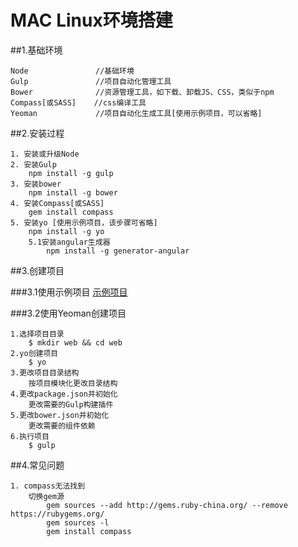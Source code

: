 # MAC Linux环境搭建
##1.基础环境
```
Node               //基础环境
Gulp		       //项目自动化管理工具
Bower		       //资源管理工具，如下载、卸载JS、CSS，类似于npm
Compass[或SASS]    //css编译工具
Yeoman		       //项目自动化生成工具[使用示例项目，可以省略]
```


##2.安装过程

```
1. 安装或升级Node
2. 安装Gulp
    npm install -g gulp
3. 安装bower
    npm install -g bower
4. 安装Compass[或SASS]
    gem install compass
5. 安装yo [使用示例项目，该步骤可省略]
    npm install -g yo
    5.1安装angular生成器
        npm install -g generator-angular
```

##3.创建项目

###3.1使用示例项目
[示例项目](https://qiyeyun.gitbooks.io/angular/content/%E6%95%B4%E4%BD%93%E6%A1%86%E6%9E%B6/Gulp%E9%A1%B9%E7%9B%AE%E6%9E%84%E5%BB%BA/%E7%A4%BA%E4%BE%8B%E9%A1%B9%E7%9B%AE.html)

###3.2使用Yeoman创建项目
```
1.选择项目目录
    $ mkdir web && cd web
2.yo创建项目
    $ yo
3.更改项目目录结构
    按项目模块化更改目录结构
4.更改package.json并初始化
    更改需要的Gulp构建插件
5.更改bower.json并初始化
    更改需要的组件依赖
6.执行项目
    $ gulp
```
##4.常见问题

```
1. compass无法找到
    切换gem源
        gem sources --add http://gems.ruby-china.org/ --remove https://rubygems.org/
        gem sources -l
        gem install compass
```
	